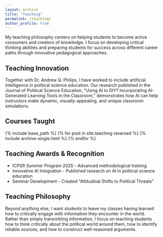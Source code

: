 ```yaml
---
layout: archive
title: "Teaching"
permalink: /teaching/
author_profile: true
---
```

My teaching philosophy centers on helping students to become active consumers and creators of knowledge. I focus on developing critical thinking abilities and preparing students for success across different career paths through innovative pedagogical approaches.

## Teaching Innovation

Together with Dr. Andrew Q. Philips, I have worked to include artificial intelligence in political science education. Our research published in the Journal of Political Science Education, "Using AI to DIY? Incorporating AI-Generated Learning Tools in the Classroom," demonstrates how AI can help instructors make dynamic, visually-appealing, and unique classroom simulations.

## Courses Taught

{% include base_path %}
{% for post in site.teaching reversed %}
  {% include archive-single.html %}
{% endfor %}

## Teaching Awards & Recognition

* ICPSR Summer Program 2025 - Advanced methodological training
* Innovative AI Integration - Published research on AI in political science education
* Seminar Development - Created "Attitudinal Shifts to Political Threats"

## Teaching Philosophy

Beyond anything else, I want students to leave my classes having learned how to critically engage with information they encounter in the world. Rather than simply transmitting information, I focus on teaching students how to think critically about the political world around them, how to identify reliable sources, and how to construct well-reasoned arguments.
